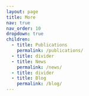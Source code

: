 ```yaml
---
layout: page
title: More
nav: true
nav_order: 10
dropdown: true
children:
  - title: Publications
    permalink: /publications/
  - title: divider
  - title: News
    permalink: /news/
  - title: divider
  - title: Blog
    permalink: /blog/
---
```

